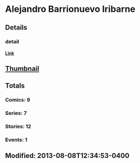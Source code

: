 # Alejandro Barrionuevo Iribarne 
## Details
### detail
#### [Link](http://marvel.com/comics/creators/12125/alejandro_barrionuevo_iribarne?utm_campaign=apiRef&utm_source=225578a89fc76f3d20fbffda5d17a88d)
## [Thumbnail](http://i.annihil.us/u/prod/marvel/i/mg/b/40/image_not_available.jpg)
## Totals
### Comics: 9
### Series: 7
### Stories: 12
### Events: 1
## Modified: 2013-08-08T12:34:53-0400